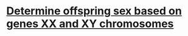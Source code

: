 # [Determine offspring sex based on genes XX and XY chromosomes](https://www.codewars.com/kata/determine-offspring-sex-based-on-genes-xx-and-xy-chromosomes/)

